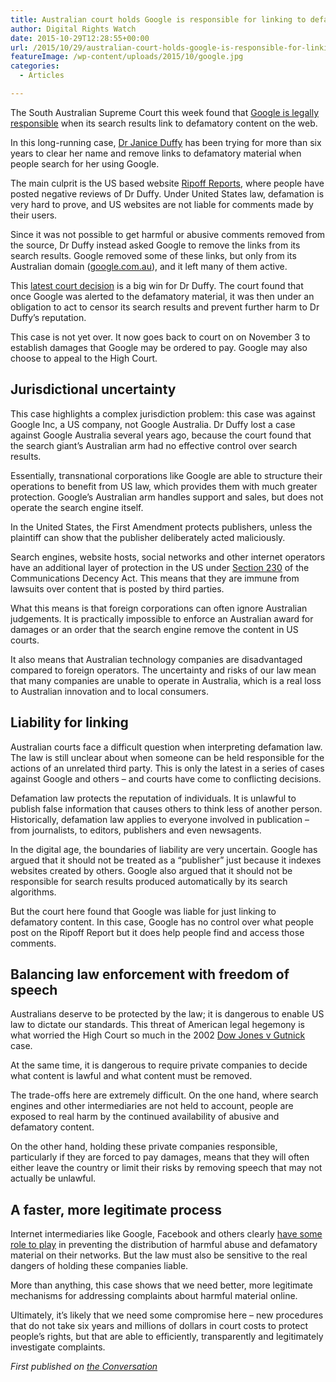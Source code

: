 ```yaml
---
title: Australian court holds Google is responsible for linking to defamatory websites
author: Digital Rights Watch
date: 2015-10-29T12:28:55+00:00
url: /2015/10/29/australian-court-holds-google-is-responsible-for-linking-to-defamatory-websites/
featureImage: /wp-content/uploads/2015/10/google.jpg
categories:
  - Articles

---
```

The South Australian Supreme Court this week found that [Google is legally responsible][1] when its search results link to defamatory content on the web.

In this long-running case, [Dr Janice Duffy][2] has been trying for more than six years to clear her name and remove links to defamatory material when people search for her using Google.

The main culprit is the US based website [Ripoff Reports][3], where people have posted negative reviews of Dr Duffy. Under United States law, defamation is very hard to prove, and US websites are not liable for comments made by their users.

Since it was not possible to get harmful or abusive comments removed from the source, Dr Duffy instead asked Google to remove the links from its search results. Google removed some of these links, but only from its Australian domain ([google.com.au][4]), and it left many of them active.

This [latest court decision][5] is a big win for Dr Duffy. The court found that once Google was alerted to the defamatory material, it was then under an obligation to act to censor its search results and prevent further harm to Dr Duffy’s reputation.

This case is not yet over. It now goes back to court on on November 3 to establish damages that Google may be ordered to pay. Google may also choose to appeal to the High Court.

## Jurisdictional uncertainty

This case highlights a complex jurisdiction problem: this case was against Google Inc, a US company, not Google Australia. Dr Duffy lost a case against Google Australia several years ago, because the court found that the search giant’s Australian arm had no effective control over search results.

Essentially, transnational corporations like Google are able to structure their operations to benefit from US law, which provides them with much greater protection. Google’s Australian arm handles support and sales, but does not operate the search engine itself.

In the United States, the First Amendment protects publishers, unless the plaintiff can show that the publisher deliberately acted maliciously.

Search engines, website hosts, social networks and other internet operators have an additional layer of protection in the US under [Section 230][6] of the Communications Decency Act. This means that they are immune from lawsuits over content that is posted by third parties.

What this means is that foreign corporations can often ignore Australian judgements. It is practically impossible to enforce an Australian award for damages or an order that the search engine remove the content in US courts.

It also means that Australian technology companies are disadvantaged compared to foreign operators. The uncertainty and risks of our law mean that many companies are unable to operate in Australia, which is a real loss to Australian innovation and to local consumers.

## Liability for linking

Australian courts face a difficult question when interpreting defamation law. The law is still unclear about when someone can be held responsible for the actions of an unrelated third party. This is only the latest in a series of cases against Google and others – and courts have come to conflicting decisions.

Defamation law protects the reputation of individuals. It is unlawful to publish false information that causes others to think less of another person. Historically, defamation law applies to everyone involved in publication – from journalists, to editors, publishers and even newsagents.

In the digital age, the boundaries of liability are very uncertain. Google has argued that it should not be treated as a “publisher” just because it indexes websites created by others. Google also argued that it should not be responsible for search results produced automatically by its search algorithms.

But the court here found that Google was liable for just linking to defamatory content. In this case, Google has no control over what people post on the Ripoff Report but it does help people find and access those comments.

## Balancing law enforcement with freedom of speech

Australians deserve to be protected by the law; it is dangerous to enable US law to dictate our standards. This threat of American legal hegemony is what worried the High Court so much in the 2002 [Dow Jones v Gutnick][7] case.

At the same time, it is dangerous to require private companies to decide what content is lawful and what content must be removed.

The trade-offs here are extremely difficult. On the one hand, where search engines and other intermediaries are not held to account, people are exposed to real harm by the continued availability of abusive and defamatory content.

On the other hand, holding these private companies responsible, particularly if they are forced to pay damages, means that they will often either leave the country or limit their risks by removing speech that may not actually be unlawful.

## A faster, more legitimate process

Internet intermediaries like Google, Facebook and others clearly [have some role to play][8] in preventing the distribution of harmful abuse and defamatory material on their networks. But the law must also be sensitive to the real dangers of holding these companies liable.

More than anything, this case shows that we need better, more legitimate mechanisms for addressing complaints about harmful material online.

Ultimately, it’s likely that we need some compromise here – new procedures that do not take six years and millions of dollars in court costs to protect people’s rights, but that are able to efficiently, transparently and legitimately investigate complaints.

_First published on [the Conversation][9]_

 [1]: http://www.news.com.au/technology/online/court-rules-google-hyperlinks-auto-complete-defamed-janice-duffy/story-fnjwmwrh-1227584540597
 [2]: http://drjaniceduffy.com/
 [3]: http://www.ripoffreport.com/
 [4]: https://www.google.com.au/
 [5]: http://www.courts.sa.gov.au/Judgments/Lists/Judgments/Attachments/2291/2015%20SASC%20170.pdf
 [6]: https://www.eff.org/issues/cda230
 [7]: http://www.austlii.edu.au/au/cases/cth/HCA/2002/56.html
 [8]: https://theconversation.com/facebook-and-google-have-a-moral-duty-to-stop-online-abuse-35377
 [9]: https://theconversation.com/australian-court-holds-google-is-responsible-for-linking-to-defamatory-websites-49883